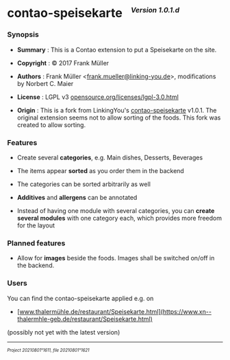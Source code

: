 ﻿# contao-speisekarte &nbsp; <sup><sub><sup>*Version 1.0.1.d*</sup></sub></sup>

### Synopsis

- **Summary** :
 This is a Contao extension to put a Speisekarte on the site.

- **Copyright** : © 2017 Frank Müller

- **Authors** : Frank Müller &lt;frank.mueller@linking-you.de&gt;,
 modifications by Norbert C. Maier

- **License** : LGPL v3 [opensource.org/licenses/lgpl-3.0.html](http://opensource.org/licenses/lgpl-3.0.html)

- **Origin** :
 This is a fork from LinkingYou's [contao-speisekarte](https://github.com/LinkingYou/contao-speisekarte) v1.0.1.
 The original extension seems not to allow sorting of the foods.
 This fork was created to allow sorting.

### Features

- Create several **categories**, e.g. Main dishes, Desserts, Beverages

- The items appear **sorted** as you order them in the backend

- The categories can be sorted arbitrarily as well

- **Additives** and **allergens** can be annotated

- Instead of having one module with several categories, you can
 **create several modules** with one category each, which provides more
 freedom for the layout

### Planned features

- Allow for **images** beside the foods. Images shall be switched on/off in the backend.

### Users

You can find the contao-speisekarte applied e.g. on

- [www.thalermühle.de/restaurant/Speisekarte.html](https://www.xn--thalermhle-geb.de/restaurant/Speisekarte.html)

(possibly not yet with the latest version)

---

<sup><sub>*Project 20210801°1611, file 20210801°1621*</sub></sup>
